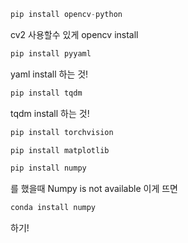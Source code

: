 ```py
pip install opencv-python
```

cv2 사용할수 있게 opencv install



```py
pip install pyyaml
```

yaml install 하는 것!



```py
pip install tqdm
```

tqdm install 하는 것!



```py
pip install torchvision
```



```py
pip install matplotlib
```



```py
pip install numpy
```

를 했을때 Numpy is not available 이게 뜨면 

```py
conda install numpy
```

하기!

